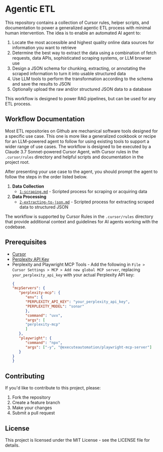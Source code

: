 # Agentic ETL

This repository contains a collection of Cursor rules, helper scripts, and documentation to power a generalized agentic ETL process with minimal human intervention. The idea is to enable an automated AI agent to: 

1. Locate the most accessible and highest quality online data sources for information you want to retrieve
2. Determine the best way to extract the data using a combination of fetch requests, data APIs, sophisticated scraping systems, or LLM browser use
3. Design a JSON schema for chunking, extracting, or annotating the scraped information to turn it into usable structured data
4. Use LLM tools to perform the transformation according to the schema and save the results to JSON
5. Optionally upload the raw and/or structured JSON data to a database

This workflow is designed to power RAG pipelines, but can be used for any ETL process. 

## Workflow Documentation

Most ETL repositories on Github are mechanical software tools designed for a specific use case. This one is more like a generalized cookbook or recipe for an LLM-powered agent to follow for using existing tools to support a wider range of use cases. The workflow is designed to be executed by a Claude 3.7 Sonnet-powered Cursor Agent, with Cursor rules in the `.cursor/rules` directory and helpful scripts and documentation in the project root.

After presenting your use case to the agent, you should prompt the agent to follow the steps in the order listed below.

1. **Data Collection**
   - [`1-scraping.md`](workflow/1-scraping.md) - Scripted process for scraping or acquiring data
2. **Data Processing**
   - [`2-extracting-to-json.md`](workflow/2-extracting-to-json.md) - Scripted process for extracting scraped data to structured JSON

The workflow is supported by Cursor Rules in the `.cursor/rules` directory that provide additional context and guidelines for AI agents working with the codebase.

## Prerequisites

- [Cursor](https://www.cursor.com/)
- [Perplexity API Key](https://www.perplexity.ai/settings/api)
- Perplexity and Playwright MCP Tools - Add the following in `File > Cursor Settings > MCP > Add new global MCP server`, replacing `your_perplexity_api_key` with your actual Perplexity API key:
   ```json
   {
   "mcpServers": {
      "perplexity-mcp": {
         "env": {
         "PERPLEXITY_API_KEY": "your_perplexity_api_key",
         "PERPLEXITY_MODEL": "sonar"
         },
         "command": "uvx",
         "args": [
         "perplexity-mcp"
         ]
      },
      "playwright": {
         "command": "npx",
         "args": ["-y", "@executeautomation/playwright-mcp-server"]
      }
   }
   }
   ```

## Contributing

If you'd like to contribute to this project, please:

1. Fork the repository
2. Create a feature branch
3. Make your changes
4. Submit a pull request

## License

This project is licensed under the MIT License - see the LICENSE file for details.


